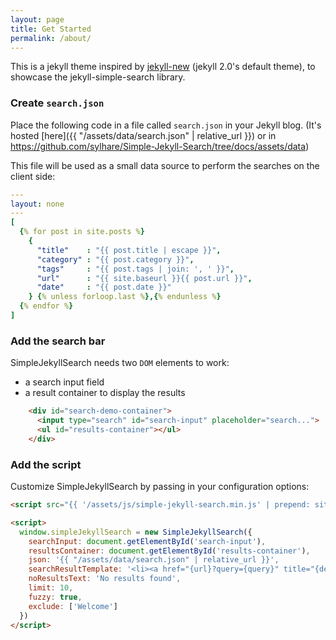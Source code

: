 ```yaml
---
layout: page
title: Get Started
permalink: /about/
---
```


This is a jekyll theme inspired by [jekyll-new](github.com/jglovier/jekyll-new) (jekyll 2.0's default theme),
to showcase the jekyll-simple-search library.

### Create `search.json`

Place the following code in a file called `search.json` in your Jekyll blog. 
(It's hosted [here]({{ "/assets/data/search.json" | relative_url }}) or in https://github.com/sylhare/Simple-Jekyll-Search/tree/docs/assets/data)

This file will be used as a small data source to perform the searches on the client side:

```yaml
---
layout: none
---
[
  {% for post in site.posts %}
    {
      "title"    : "{{ post.title | escape }}",
      "category" : "{{ post.category }}",
      "tags"     : "{{ post.tags | join: ', ' }}",
      "url"      : "{{ site.baseurl }}{{ post.url }}",
      "date"     : "{{ post.date }}"
    } {% unless forloop.last %},{% endunless %}
  {% endfor %}
]
```

### Add the search bar

SimpleJekyllSearch needs two `DOM` elements to work:

- a search input field
- a result container to display the results

```html
    <div id="search-demo-container">
      <input type="search" id="search-input" placeholder="search...">
      <ul id="results-container"></ul>
    </div>
```


### Add the script

Customize SimpleJekyllSearch by passing in your configuration options:

```html
<script src="{{ '/assets/js/simple-jekyll-search.min.js' | prepend: site.baseurl }}"></script>

<script>
  window.simpleJekyllSearch = new SimpleJekyllSearch({
    searchInput: document.getElementById('search-input'),
    resultsContainer: document.getElementById('results-container'),
    json: '{{ "/assets/data/search.json" | relative_url }}',
    searchResultTemplate: '<li><a href="{url}?query={query}" title="{desc}">{title}</a></li>',
    noResultsText: 'No results found',
    limit: 10,
    fuzzy: true,
    exclude: ['Welcome']
  })
</script>
```
